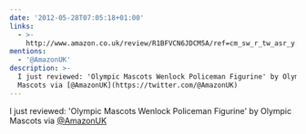 ```yaml
---
date: '2012-05-28T07:05:18+01:00'
links:
  - >-
    http://www.amazon.co.uk/review/R1BFVCN6JDCM5A/ref=cm_sw_r_tw_asr_y.mkD.0RE1VVC
mentions:
  - '@AmazonUK'
description: >-
  I just reviewed: 'Olympic Mascots Wenlock Policeman Figurine' by Olympic
  Mascots via [@AmazonUK](https://twitter.com/@AmazonUK)
---
```

I just reviewed: 'Olympic Mascots Wenlock Policeman Figurine' by Olympic Mascots via [@AmazonUK](https://twitter.com/@AmazonUK) 
